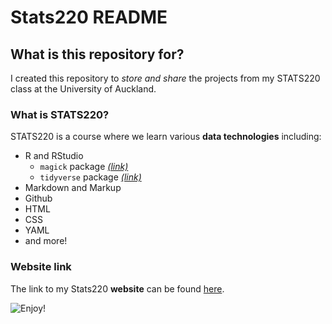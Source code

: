 # Stats220 README

## What is this repository for?
I created this repository to *store and share* the projects from my STATS220 class at the University of Auckland.

### What is STATS220?
STATS220 is a course where we learn various **data technologies** including:
* R and RStudio
  * `magick` package [*(link)*](https://cran.r-project.org/web/packages/magick/vignettes/intro.html)
  * `tidyverse` package [*(link)*](https://www.tidyverse.org/)
* Markdown and Markup
* Github
* HTML
* CSS
* YAML
* and more!

### Website link
The link to my Stats220 **website** can be found [here](https://classicmmt.github.io/Stats220/).

![Enjoy!](https://image.shutterstock.com/image-vector/enjoy-brush-calligraphy-banner-260nw-1342361666.jpg)
